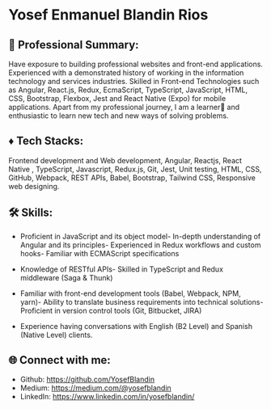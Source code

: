 # Yosef Enmanuel Blandin Rios

## 💎 Professional Summary:

Have exposure to building professional websites and front-end applications. Experienced with a demonstrated history of working in the information technology and services industries. Skilled in Front-end Technologies such as Angular, React.js, Redux, EcmaScript, TypeScript, JavaScript, HTML, CSS, Bootstrap, Flexbox, Jest and React Native (Expo) for mobile applications. Apart from my professional journey, I am a learner📝 and enthusiastic to learn new tech and new ways of solving problems.

## ♦️ Tech Stacks: 

Frontend development and Web development, Angular, Reactjs, React Native , TypeScript, Javascript, Redux.js, Git, Jest, Unit testing, HTML, CSS, GitHub, Webpack, REST APIs, Babel, Bootstrap, Tailwind CSS, Responsive web designing.

## 🛠️ Skills:

- Proficient in JavaScript and its object model- In-depth understanding of Angular and its principles- Experienced in Redux workflows and custom hooks- Familiar with ECMAScript specifications

- Knowledge of RESTful APIs- Skilled in TypeScript and Redux middleware (Saga & Thunk) 

- Familiar with front-end development tools (Babel, Webpack, NPM, yarn)- Ability to translate business requirements into technical solutions- Proficient in version control tools (Git, Bitbucket, JIRA)

- Experience having conversations with English (B2 Level) and Spanish (Native Level) clients.

## 🌐 Connect with me:
- Github: https://github.com/YosefBlandin
- Medium: https://medium.com/@yosefblandin
- LinkedIn: https://www.linkedin.com/in/yosefblandin/

